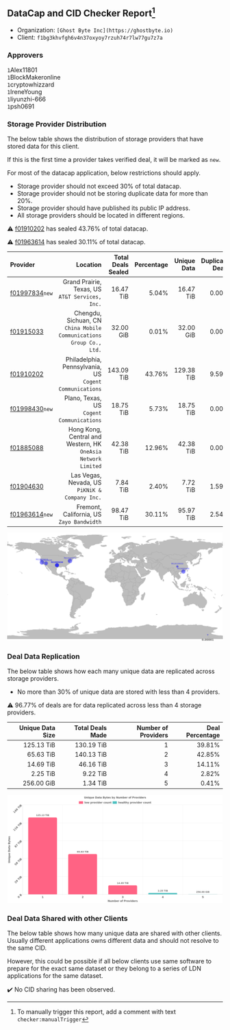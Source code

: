 ## DataCap and CID Checker Report[^1]
 - Organization: `[Ghost Byte Inc](https://ghostbyte.io)`
 - Client: `f1bg3khvfgh6v4n37oxyoy7rzuh74r7lw77gu7z7a`
### Approvers
`1`Alex11801<br/>`1`BlockMakeronline<br/>`1`cryptowhizzard<br/>`1`IreneYoung<br/>`1`liyunzhi-666<br/>`1`psh0691

### Storage Provider Distribution
The below table shows the distribution of storage providers that have stored data for this client.

If this is the first time a provider takes verified deal, it will be marked as `new`.

For most of the datacap application, below restrictions should apply.
 - Storage provider should not exceed 30% of total datacap.
 - Storage provider should not be storing duplicate data for more than 20%.
 - Storage provider should have published its public IP address.
 - All storage providers should be located in different regions.

⚠️ [f01910202](https://filfox.info/en/address/f01910202) has sealed 43.76% of total datacap.

⚠️ [f01963614](https://filfox.info/en/address/f01963614) has sealed 30.11% of total datacap.

| Provider                                                    |                                                               Location | Total Deals Sealed | Percentage | Unique Data | Duplicate Deals |
| :---------------------------------------------------------- | ---------------------------------------------------------------------: | -----------------: | ---------: | ----------: | --------------: |
| [f01997834](https://filfox.info/en/address/f01997834)`new`  |                     Grand Prairie, Texas, US<br/>`AT&T Services, Inc.` |          16.47 TiB |      5.04% |   16.47 TiB |           0.00% |
| [f01915033](https://filfox.info/en/address/f01915033)       | Chengdu, Sichuan, CN<br/>`China Mobile Communications Group Co., Ltd.` |          32.00 GiB |      0.01% |   32.00 GiB |           0.00% |
| [f01910202](https://filfox.info/en/address/f01910202)       |             Philadelphia, Pennsylvania, US<br/>`Cogent Communications` |         143.09 TiB |     43.76% |  129.38 TiB |           9.59% |
| [f01998430](https://filfox.info/en/address/f01998430)`new`  |                           Plano, Texas, US<br/>`Cogent Communications` |          18.75 TiB |      5.73% |   18.75 TiB |           0.00% |
| [f01885088](https://filfox.info/en/address/f01885088)       |       Hong Kong, Central and Western, HK<br/>`OneAsia Network Limited` |          42.38 TiB |     12.96% |   42.38 TiB |           0.00% |
| [f01904630](https://filfox.info/en/address/f01904630)       |                      Las Vegas, Nevada, US<br/>`PiKNiK & Company Inc.` |           7.84 TiB |      2.40% |    7.72 TiB |           1.59% |
| [f01963614](https://filfox.info/en/address/f01963614)`new`  |                           Fremont, California, US<br/>`Zayo Bandwidth` |          98.47 TiB |     30.11% |   95.97 TiB |           2.54% |

![Provider Distribution](https://raw.githubusercontent.com/data-preservation-programs/filplus-checker-assets/main/filecoin-project/filecoin-plus-large-datasets/issues/621/1672368203445.png)
### Deal Data Replication
The below table shows how each many unique data are replicated across storage providers.
- No more than 30% of unique data are stored with less than 4 providers.

⚠️ 96.77% of deals are for data replicated across less than 4 storage providers.

| Unique Data Size | Total Deals Made | Number of Providers | Deal Percentage |
| ---------------: | ---------------: | ------------------: | --------------: |
|       125.13 TiB |       130.19 TiB |                   1 |          39.81% |
|        65.63 TiB |       140.13 TiB |                   2 |          42.85% |
|        14.69 TiB |        46.16 TiB |                   3 |          14.11% |
|         2.25 TiB |         9.22 TiB |                   4 |           2.82% |
|       256.00 GiB |         1.34 TiB |                   5 |           0.41% |

![Replication Distribution](https://raw.githubusercontent.com/data-preservation-programs/filplus-checker-assets/main/filecoin-project/filecoin-plus-large-datasets/issues/621/1672368204223.png)
### Deal Data Shared with other Clients
The below table shows how many unique data are shared with other clients.
Usually different applications owns different data and should not resolve to the same CID.

However, this could be possible if all below clients use same software to prepare for the exact same dataset or they belong to a series of LDN applications for the same dataset.

✔️ No CID sharing has been observed.

[^1]: To manually trigger this report, add a comment with text `checker:manualTrigger`
